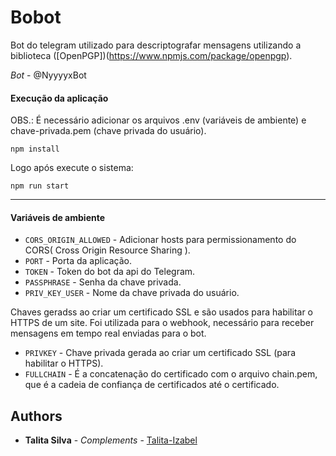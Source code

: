 # Bobot

Bot do telegram utilizado para descriptografar mensagens utilizando a biblioteca ([OpenPGP])(https://www.npmjs.com/package/openpgp).

_Bot_ - @NyyyyxBot

#### Execução da aplicação

OBS.: É necessário adicionar os arquivos .env (variáveis de ambiente) e chave-privada.pem (chave privada do usuário).

```shell
npm install
```

Logo após execute o sistema:

```
npm run start
```

---

#### Variáveis de ambiente

- `CORS_ORIGIN_ALLOWED` - Adicionar hosts para permissionamento do CORS( Cross Origin Resource Sharing ).
- `PORT` - Porta da aplicação.
- `TOKEN` - Token do bot da api do Telegram.
- `PASSPHRASE` - Senha da chave privada.
- `PRIV_KEY_USER` - Nome da chave privada do usuário.

Chaves geradss ao criar um certificado SSL e são usados para habilitar o HTTPS de um site.
Foi utilizada para o webhook, necessário para receber mensagens em tempo real enviadas para o bot.

- `PRIVKEY` - Chave privada gerada ao criar um certificado SSL (para habilitar o HTTPS).
- `FULLCHAIN` - É a concatenação do certificado com o arquivo chain.pem, que é a cadeia de confiança de certificados até o certificado.

## Authors

- **Talita Silva** - _Complements_ - [Talita-Izabel](https://github.com/Talita-Izabel)
